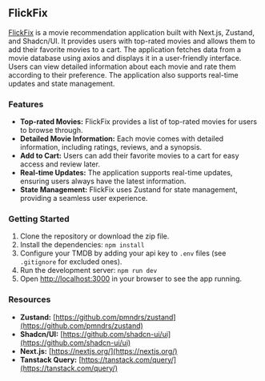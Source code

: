 ## FlickFix

[FlickFix](https://flickfix-gamma.vercel.app/) is a movie recommendation application built with Next.js, Zustand, and Shadcn/UI. It provides users with top-rated movies and allows them to add their favorite movies to a cart. The application fetches data from a movie database using axios and displays it in a user-friendly interface. Users can view detailed information about each movie and rate them according to their preference. The application also supports real-time updates and state management.

### Features

* **Top-rated Movies:** FlickFix provides a list of top-rated movies for users to browse through.
* **Detailed Movie Information:** Each movie comes with detailed information, including ratings, reviews, and a synopsis.
* **Add to Cart:** Users can add their favorite movies to a cart for easy access and review later.
* **Real-time Updates:** The application supports real-time updates, ensuring users always have the latest information.
* **State Management:** FlickFix uses Zustand for state management, providing a seamless user experience.

### Getting Started

1. Clone the repository or download the zip file.
2. Install the dependencies: `npm install`
3. Configure your TMDB by adding your api key to `.env` files (see `.gitignore` for excluded ones).
4. Run the development server: `npm run dev`
5. Open <http://localhost:3000> in your browser to see the app running.

### Resources

* **Zustand:** [https://github.com/pmndrs/zustand](https://github.com/pmndrs/zustand)
* **Shadcn/UI:** [https://github.com/shadcn-ui/ui](https://github.com/shadcn-ui/ui)
* **Next.js:** [https://nextjs.org/](https://nextjs.org/)
* **Tanstack Query:** [https://tanstack.com/query/](https://tanstack.com/query/)
